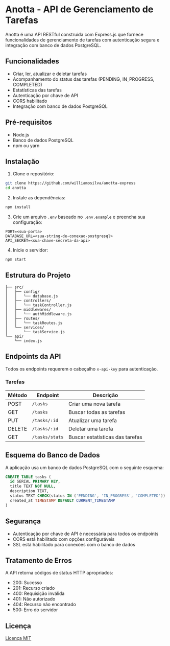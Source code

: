# Anotta - API de Gerenciamento de Tarefas

Anotta é uma API RESTful construída com Express.js que fornece funcionalidades de gerenciamento de tarefas com autenticação segura e integração com banco de dados PostgreSQL.

## Funcionalidades

- Criar, ler, atualizar e deletar tarefas
- Acompanhamento do status das tarefas (PENDING, IN_PROGRESS, COMPLETED)
- Estatísticas das tarefas
- Autenticação por chave de API
- CORS habilitado
- Integração com banco de dados PostgreSQL

## Pré-requisitos

- Node.js
- Banco de dados PostgreSQL
- npm ou yarn

## Instalação

1. Clone o repositório:
```bash
git clone https://github.com/williamosilva/anotta-express
cd anotta
```

2. Instale as dependências:
```bash
npm install
```

3. Crie um arquivo `.env` baseado no `.env.example` e preencha sua configuração:
```
PORT=<sua-porta>
DATABASE_URL=<sua-string-de-conexao-postgresql>
API_SECRET=<sua-chave-secreta-da-api>
```

4. Inicie o servidor:
```bash
npm start
```

## Estrutura do Projeto

```
├── src/
│   ├── config/
│   │   └── database.js
│   ├── controllers/
│   │   └── taskController.js
│   ├── middlewares/
│   │   └── authMiddleware.js
│   ├── routes/
│   │   └── taskRoutes.js
│   └── services/
│       └── taskService.js
└── api/
    └── index.js
```

## Endpoints da API

Todos os endpoints requerem o cabeçalho `x-api-key` para autenticação.

### Tarefas

| Método | Endpoint | Descrição |
|--------|----------|-----------|
| POST | `/tasks` | Criar uma nova tarefa |
| GET | `/tasks` | Buscar todas as tarefas |
| PUT | `/tasks/:id` | Atualizar uma tarefa |
| DELETE | `/tasks/:id` | Deletar uma tarefa |
| GET | `/tasks/stats` | Buscar estatísticas das tarefas |



## Esquema do Banco de Dados

A aplicação usa um banco de dados PostgreSQL com o seguinte esquema:

```sql
CREATE TABLE tasks (
  id SERIAL PRIMARY KEY,
  title TEXT NOT NULL,
  description TEXT,
  status TEXT CHECK(status IN ('PENDING', 'IN_PROGRESS', 'COMPLETED')) DEFAULT 'PENDING',
  created_at TIMESTAMP DEFAULT CURRENT_TIMESTAMP
)
```

## Segurança

- Autenticação por chave de API é necessária para todos os endpoints
- CORS está habilitado com opções configuráveis
- SSL está habilitado para conexões com o banco de dados

## Tratamento de Erros

A API retorna códigos de status HTTP apropriados:

- 200: Sucesso
- 201: Recurso criado
- 400: Requisição inválida
- 401: Não autorizado
- 404: Recurso não encontrado
- 500: Erro do servidor


## Licença

[Licença MIT](LICENSE)
